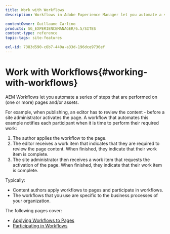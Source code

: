 ```yaml
---
title: Work with Workflows
description: Workflows in Adobe Experience Manager let you automate a series of steps that are performed on a page or asset.

contentOwner: Guillaume Carlino
products: SG_EXPERIENCEMANAGER/6.5/SITES
content-type: reference
topic-tags: site-features

exl-id: 7383d590-c6b7-440a-a33d-196dce9736ef
---
```

# Work with Workflows{#working-with-workflows}

AEM Workflows let you automate a series of steps that are performed on (one or more) pages and/or assets.

For example, when publishing, an editor has to review the content - before a site administrator activates the page. A workflow that automates this example notifies each participant when it is time to perform their required work:

1. The author applies the workflow to the page.
1. The editor receives a work item that indicates that they are required to review the page content. When finished, they indicate that their work item is complete.
1. The site administrator then receives a work item that requests the activation of the page. When finished, they indicate that their work item is complete.

Typically:

* Content authors apply workflows to pages and participate in workflows.
* The workflows that you use are specific to the business processes of your organization.

The following pages cover:

* [Applying Workflows to Pages](/help/sites-authoring/workflows-applying.md)
* [Participating in Workflows](/help/sites-authoring/workflows-participating.md)
